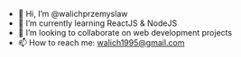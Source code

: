 - 👋 Hi, I’m @walichprzemyslaw
- 🌱 I’m currently learning ReactJS & NodeJS
- 💞️ I’m looking to collaborate on web development projects
- 📫 How to reach me: walich1995@gmail.com

<!---
walichprzemyslaw/walichprzemyslaw is a ✨ special ✨ repository because its `README.md` (this file) appears on your GitHub profile.
You can click the Preview link to take a look at your changes.
--->
